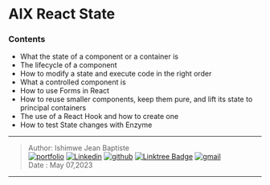 # AlX React State

### Contents

-  What the state of a component or a container is
-  The lifecycle of a component
- How to modify a state and execute code in the right order
- What a controlled component is
- How to use Forms in React
- How to reuse smaller components, keep them pure, and lift  its state to principal containers
- The use of a React Hook and how to create one
- How to test State changes with Enzyme


***

> Author: Ishimwe Jean Baptiste  <br>
[![portfolio](https://img.shields.io/badge/Portfolio-5340ff?style=for-the-badge&logo=Google-chrome&logoColor=white)](https://hbapte.vercel.app/)
[![Linkedin](https://img.shields.io/badge/linkedin-0A66C2?style=for-the-badge&logo=linkedin&logoColor=white)](https://www.linkedin.com/in/hbapte)
[![github](https://img.shields.io/badge/GitHub-000000?style=for-the-badge&logo=GitHub&logoColor=white)](https://github.com/hbapte)
[![Linktree Badge](https://img.shields.io/badge/Linktree-hbapte-green)](https://www.linktr.ee/hbapte)
[![gmail](https://img.shields.io/badge/Gmail-D14836?style=for-the-badge&logo=Gmail&logoColor=white)](mailto:ijbapte@gmail.com)<br>
> Date : May 07,2023

***
